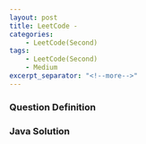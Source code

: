 ```yaml
---
layout: post
title: LeetCode -
categories:
    - LeetCode(Second)
tags:
    - LeetCode(Second)
    - Medium
excerpt_separator: "<!--more-->"
---
```


### Question Definition
### Java Solution
```java
```